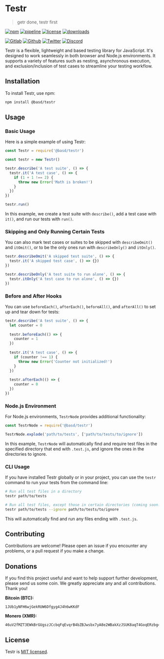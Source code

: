 # Testr

> getr done, testr first

[![npm](https://img.shields.io/npm/v/testr?style=flat&logo=npm)](https://www.npmjs.com/package/testr)
[![pipeline](https://gitlab.com/basedwon/testr/badges/master/pipeline.svg)](https://gitlab.com/basedwon/testr/-/pipelines)
[![license](https://img.shields.io/npm/l/testr)](https://gitlab.com/basedwon/testr/-/blob/master/LICENSE)
[![downloads](https://img.shields.io/npm/dw/testr)](https://www.npmjs.com/package/testr) 

[![Gitlab](https://img.shields.io/badge/Gitlab%20-%20?logo=gitlab&color=%23383a40)](https://gitlab.com/basedwon/testr)
[![Github](https://img.shields.io/badge/Github%20-%20?logo=github&color=%23383a40)](https://github.com/basedwon/testr)
[![Twitter](https://img.shields.io/badge/@basdwon%20-%20?logo=twitter&color=%23383a40)](https://twitter.com/basdwon)
[![Discord](https://img.shields.io/badge/Basedwon%20-%20?logo=discord&color=%23383a40)](https://discordapp.com/users/basedwon)

Testr is a flexible, lightweight and based testing library for JavaScript. It's designed to work seamlessly in both browser and Node.js environments. It supports a variety of features such as nesting, asynchronous execution, and exclusion/inclusion of test cases to streamline your testing workflow.

## Installation

To install Testr, use npm:

```sh
npm install @basd/testr
```

## Usage

### Basic Usage

Here is a simple example of using Testr:

```js
const Testr = require('@basd/testr')

const testr = new Testr()

testr.describe('A test suite', () => {
  testr.it('A test case', () => {
    if (1 + 1 !== 2) {
      throw new Error('Math is broken!')
    }
  })
})

testr.run()
```

In this example, we create a test suite with `describe()`, add a test case with `it()`, and run our tests with `run()`.

### Skipping and Only Running Certain Tests

You can also mark test cases or suites to be skipped with `describeOmit()` and `itOmit()`, or to be the only ones run with `describeOnly()` and `itOnly()`.

```js
testr.describeOmit('A skipped test suite', () => {
  testr.it('A skipped test case', () => {})
})

testr.describeOnly('A test suite to run alone', () => {
  testr.itOnly('A test case to run alone', () => {})
})
```

### Before and After Hooks

You can use `beforeEach()`, `afterEach()`, `beforeAll()`, and `afterAll()` to set up and tear down for tests:

```js
testr.describe('A test suite', () => {
  let counter = 0
  
  testr.beforeEach(() => {
    counter = 1
  })
  
  testr.it('A test case', () => {
    if (counter !== 1) {
      throw new Error('Counter not initialized!')
    }
  })
  
  testr.afterEach(() => {
    counter = 0
  })
})
```

### Node.js Environment

For Node.js environments, `TestrNode` provides additional functionality:

```js
const TestrNode = require('@basd/testr')

TestrNode.explode('path/to/tests', ['path/to/tests/to/ignore'])
```

In this example, `TestrNode` will automatically find and require test files in the specified directory that end with `.test.js`, and ignore the ones in the directories to ignore.

### CLI Usage

If you have installed Testr globally or in your project, you can use the `testr` command to run your tests from the command line:

```sh
# Run all test files in a directory
testr path/to/tests

# Run all test files, except those in certain directories (coming soon..)
testr path/to/tests --ignore path/to/tests/to/ignore
```

This will automatically find and run any files ending with `.test.js`.

## Contributing

Contributions are welcome! Please open an issue if you encounter any problems, or a pull request if you make a change.

## Donations

If you find this project useful and want to help support further development, please send us some coin. We greatly appreciate any and all contributions. Thank you!

**Bitcoin (BTC):**
```
1JUb1yNFH6wjGekRUW6Dfgyg4J4h6wKKdF
```

**Monero (XMR):**
```
46uV2fMZT3EWkBrGUgszJCcbqFqEvqrB4bZBJwsbx7yA8e2WBakXzJSUK8aqT4GoqERzbg4oKT2SiPeCgjzVH6VpSQ5y7KQ
```

## License

Testr is [MIT licensed](https://gitlab.com/basedwon/testr/-/blob/master/LICENSE).
